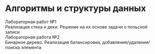 # Алгоритмы и структуры данных
Лабораторная работ №1  
Реализация стека и деки. Решение на их основе задачи о польской записи  
Лабораторная работа №2  
Бинарное дерево. Реализация балансировки, добавления/удаления/поиска элемента
